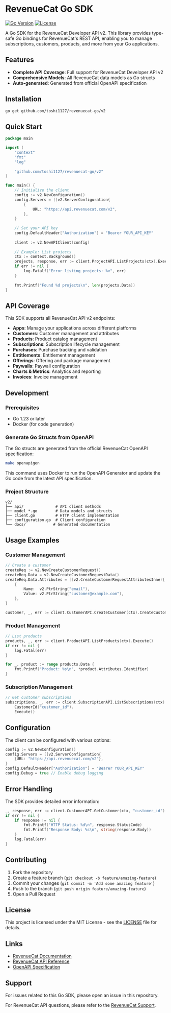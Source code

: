 # RevenueCat Go SDK

[![Go Version](https://img.shields.io/badge/go-1.23+-blue.svg)](https://golang.org/)
[![License](https://img.shields.io/badge/license-MIT-green.svg)](LICENSE)

A Go SDK for the RevenueCat Developer API v2. This library provides type-safe Go bindings for RevenueCat's REST API, enabling you to manage subscriptions, customers, products, and more from your Go applications.

## Features

- **Complete API Coverage**: Full support for RevenueCat Developer API v2
- **Comprehensive Models**: All RevenueCat data models as Go structs
- **Auto-generated**: Generated from official OpenAPI specification

## Installation

```bash
go get github.com/toshi1127/revenuecat-go/v2
```

## Quick Start

```go
package main

import (
    "context"
    "fmt"
    "log"
    
    "github.com/toshi1127/revenuecat-go/v2"
)

func main() {
    // Initialize the client
    config := v2.NewConfiguration()
    config.Servers = []v2.ServerConfiguration{
        {
            URL: "https://api.revenuecat.com/v2",
        },
    }
    
    // Set your API key
    config.DefaultHeader["Authorization"] = "Bearer YOUR_API_KEY"
    
    client := v2.NewAPIClient(config)
    
    // Example: List projects
    ctx := context.Background()
    projects, response, err := client.ProjectAPI.ListProjects(ctx).Execute()
    if err != nil {
        log.Fatalf("Error listing projects: %v", err)
    }
    
    fmt.Printf("Found %d projects\n", len(projects.Data))
}
```

## API Coverage

This SDK supports all RevenueCat API v2 endpoints:

- **Apps**: Manage your applications across different platforms
- **Customers**: Customer management and attributes
- **Products**: Product catalog management
- **Subscriptions**: Subscription lifecycle management
- **Purchases**: Purchase tracking and validation
- **Entitlements**: Entitlement management
- **Offerings**: Offering and package management
- **Paywalls**: Paywall configuration
- **Charts & Metrics**: Analytics and reporting
- **Invoices**: Invoice management

## Development

### Prerequisites

- Go 1.23 or later
- Docker (for code generation)

### Generate Go Structs from OpenAPI

The Go structs are generated from the official RevenueCat OpenAPI specification:

```bash
make openapigen
```

This command uses Docker to run the OpenAPI Generator and update the Go code from the latest API specification.

### Project Structure

```
v2/
├── api/              # API client methods
├── model_*.go        # Data models and structs
├── client.go         # HTTP client implementation
├── configuration.go  # Client configuration
└── docs/            # Generated documentation
```

## Usage Examples

### Customer Management

```go
// Create a customer
createReq := v2.NewCreateCustomerRequest()
createReq.Data = v2.NewCreateCustomerRequestData()
createReq.Data.Attributes = []v2.CreateCustomerRequestAttributesInner{
    {
        Name:  v2.PtrString("email"),
        Value: v2.PtrString("customer@example.com"),
    },
}

customer, _, err := client.CustomerAPI.CreateCustomer(ctx).CreateCustomerRequest(*createReq).Execute()
```

### Product Management

```go
// List products
products, _, err := client.ProductAPI.ListProducts(ctx).Execute()
if err != nil {
    log.Fatal(err)
}

for _, product := range products.Data {
    fmt.Printf("Product: %s\n", *product.Attributes.Identifier)
}
```

### Subscription Management

```go
// Get customer subscriptions
subscriptions, _, err := client.SubscriptionAPI.ListSubscriptions(ctx).
    CustomerId("customer_id").
    Execute()
```

## Configuration

The client can be configured with various options:

```go
config := v2.NewConfiguration()
config.Servers = []v2.ServerConfiguration{
    {URL: "https://api.revenuecat.com/v2"},
}
config.DefaultHeader["Authorization"] = "Bearer YOUR_API_KEY"
config.Debug = true // Enable debug logging
```

## Error Handling

The SDK provides detailed error information:

```go
_, response, err := client.CustomerAPI.GetCustomer(ctx, "customer_id").Execute()
if err != nil {
    if response != nil {
        fmt.Printf("HTTP Status: %d\n", response.StatusCode)
        fmt.Printf("Response Body: %s\n", string(response.Body))
    }
    log.Fatal(err)
}
```

## Contributing

1. Fork the repository
2. Create a feature branch (`git checkout -b feature/amazing-feature`)
3. Commit your changes (`git commit -m 'Add some amazing feature'`)
4. Push to the branch (`git push origin feature/amazing-feature`)
5. Open a Pull Request

## License

This project is licensed under the MIT License - see the [LICENSE](LICENSE) file for details.

## Links

- [RevenueCat Documentation](https://www.revenuecat.com/docs/)
- [RevenueCat API Reference](https://www.revenuecat.com/docs/api-v2)
- [OpenAPI Specification](https://www.revenuecat.com/docs/redocusaurus/plugin-redoc-0.yaml)

## Support

For issues related to this Go SDK, please open an issue in this repository.

For RevenueCat API questions, please refer to the [RevenueCat Support](https://support.revenuecat.com/).